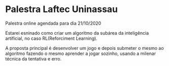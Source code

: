 # Palestra Laftec Uninassau

Palestra online agendada para dia 21/10/2020

Estarei esninado como criar um algoritmo da subárea da inteligência artificial, no caso RL(Reforciment Learning).

A proposta principal é desenvolver um jogo e depois submeter o mesmo ao algoritmo fazendo o mesmo aprender a jogar sozinho, usando a milenar técnica da tentativa e erro.
